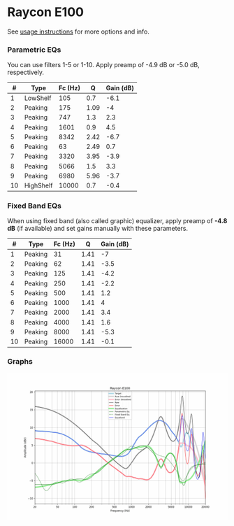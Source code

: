 # Raycon E100
See [usage instructions](https://github.com/jaakkopasanen/AutoEq#usage) for more options and info.

### Parametric EQs
You can use filters 1-5 or 1-10. Apply preamp of -4.9 dB or -5.0 dB, respectively.

|   # | Type      |   Fc (Hz) |    Q |   Gain (dB) |
|-----|-----------|-----------|------|-------------|
|   1 | LowShelf  |       105 | 0.7  |        -6.1 |
|   2 | Peaking   |       175 | 1.09 |        -4   |
|   3 | Peaking   |       747 | 1.3  |         2.3 |
|   4 | Peaking   |      1601 | 0.9  |         4.5 |
|   5 | Peaking   |      8342 | 2.42 |        -6.7 |
|   6 | Peaking   |        63 | 2.49 |         0.7 |
|   7 | Peaking   |      3320 | 3.95 |        -3.9 |
|   8 | Peaking   |      5066 | 1.5  |         3.3 |
|   9 | Peaking   |      6980 | 5.96 |        -3.7 |
|  10 | HighShelf |     10000 | 0.7  |        -0.4 |

### Fixed Band EQs
When using fixed band (also called graphic) equalizer, apply preamp of **-4.8 dB** (if available) and set gains manually with these parameters.

|   # | Type    |   Fc (Hz) |    Q |   Gain (dB) |
|-----|---------|-----------|------|-------------|
|   1 | Peaking |        31 | 1.41 |        -7   |
|   2 | Peaking |        62 | 1.41 |        -3.5 |
|   3 | Peaking |       125 | 1.41 |        -4.2 |
|   4 | Peaking |       250 | 1.41 |        -2.2 |
|   5 | Peaking |       500 | 1.41 |         1.2 |
|   6 | Peaking |      1000 | 1.41 |         4   |
|   7 | Peaking |      2000 | 1.41 |         3.4 |
|   8 | Peaking |      4000 | 1.41 |         1.6 |
|   9 | Peaking |      8000 | 1.41 |        -5.3 |
|  10 | Peaking |     16000 | 1.41 |        -0.1 |

### Graphs
![](./Raycon%20E100.png)
